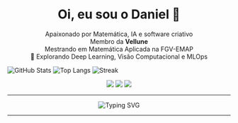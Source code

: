 <!-- Header animado -->
<h1 align="center">
  Oi, eu sou o Daniel 👋
</h1>

<p align="center">
  Apaixonado por Matemática, IA e software criativo <br/>
  Membro da <b>Vellune</b><br/> 
  Mestrando em Matemática Aplicada na FGV-EMAP<br/>
  🌱 Explorando Deep Learning, Visão Computacional e MLOps
</p>

![GitHub Stats](https://github-readme-stats.vercel.app/api?username=dandanjacob&show_icons=true&theme=tokyonight)
![Top Langs](https://github-readme-stats.vercel.app/api/top-langs/?username=dandanjacob&layout=compact&theme=tokyonight)
![Streak](https://streak-stats.demolab.com?user=dandanjacob&theme=tokyonight)

<p align="center">
  <a href="https://www.linkedin.com/in/danieljacobtonn/"><img src="https://img.shields.io/badge/LinkedIn-0A66C2?logo=linkedin&logoColor=white" /></a>
  <a href="mailto:danieljt.djt@gmail.com"><img src="https://img.shields.io/badge/Email-D14836?logo=gmail&logoColor=white" /></a>
  <a href="https://github.com/dandanjacob"><img src="https://img.shields.io/badge/GitHub-100000?logo=github&logoColor=white" /></a>
</p>

---

<p align="center">
  <img src="https://readme-typing-svg.herokuapp.com?font=Fira+Code&duration=3000&pause=1000&color=6A5ACD&center=true&vCenter=true&width=435&lines=Codando+com+IA+🤖;Criando+coisas+incríveis+🚀;Transformando+ideias+em+projetos+💡" alt="Typing SVG" />
</p>

---


